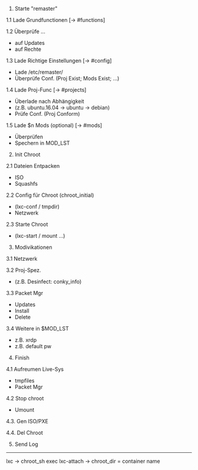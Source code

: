 1. Starte "remaster"

1.1 Lade Grundfunctionen                                      [-> #functions]

1.2 Überprüfe ...
  * auf Updates
  * auf Rechte

1.3 Lade Richtige Einstellungen                               [-> #config]
  * Lade /etc/remaster/<Conf>
  * Überprüfe Conf. (Proj Exist; Mods Exist; ...)

1.4 Lade Proj-Func                                            [-> #projects]
  * Überlade nach Abhängigkeit
  * (z.B.  ubuntu.16.04 -> ubuntu -> debian)
  * Prüfe Conf. (Proj Conform)

1.5 Lade $n Mods (optional)                                   [-> #mods]
  * Überprüfen
  * Spechern in MOD_LST

2. Init Chroot

2.1 Dateien Entpacken
  * ISO
  * Squashfs

2.2 Config für Chroot (chroot_initial)
  * (lxc-conf / tmpdir)
  * Netzwerk

2.3 Starte Chroot
  * (lxc-start / mount ...)

3. Modivikationen

3.1 Netzwerk

3.2 Proj-Spez.
  * (z.B. Desinfect: conky_info)

3.3 Packet Mgr
  * Updates
  * Install
  * Delete

3.4 Weitere in $MOD_LST
  * z.B. xrdp
  * z.B. default pw

4. Finish

4.1 Aufreumen Live-Sys
  * tmpfiles
  * Packet Mgr

4.2 Stop chroot
  * Umount

4.3. Gen ISO/PXE

4.4. Del Chroot

5. Send Log

----

lxc
-> chroot_sh exec lxc-attach
-> chroot_dir = container name
